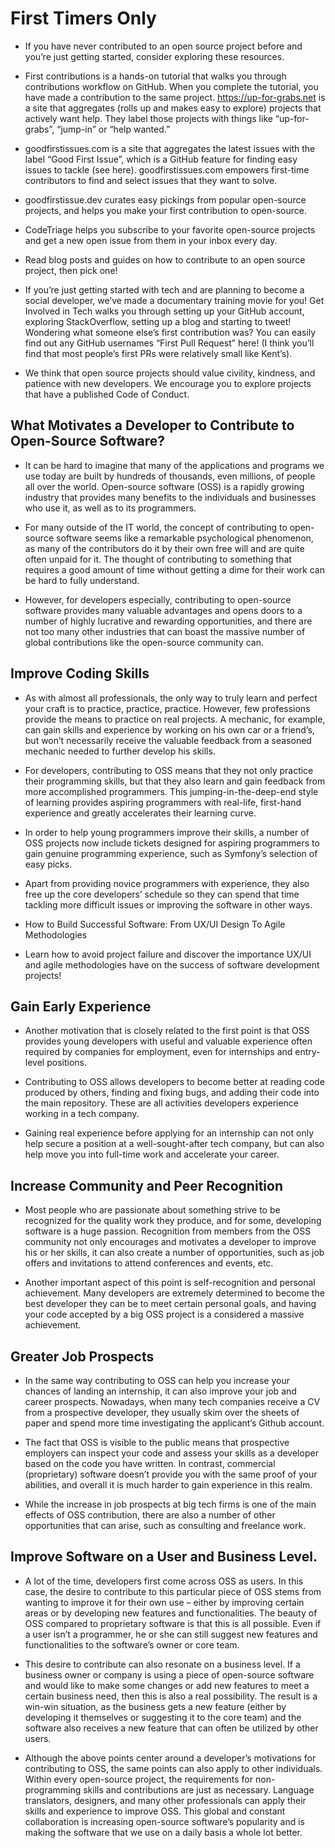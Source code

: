 # First Timers Only
- If you have never contributed to an open source project before and you’re just getting started, consider exploring these resources.

- First contributions is a hands-on tutorial that walks you through contributions workflow on GitHub. When you complete the tutorial, you have made a contribution to the same project.
https://up-for-grabs.net is a site that aggregates (rolls up and makes easy to explore) projects that actively want help. They label those projects with things like “up-for-grabs”, “jump-in” or “help wanted.”
- goodfirstissues.com is a site that aggregates the latest issues with the label “Good First Issue”, which is a GitHub feature for finding easy issues to tackle (see here). goodfirstissues.com empowers first-time contributors to find and select issues that they want to solve.
- goodfirstissue.dev curates easy pickings from popular open-source projects, and helps you make your first contribution to open-source.
- CodeTriage helps you subscribe to your favorite open-source projects and get a new open issue from them in your inbox every day.
- Read blog posts and guides on how to contribute to an open source project, then pick one!
- If you’re just getting started with tech and are planning to become a social developer, we’ve made a documentary training movie for you! Get Involved in Tech walks you through setting up your GitHub account, exploring StackOverflow, setting up a blog and starting to tweet!
Wondering what someone else’s first contribution was? You can easily find out any GitHub usernames “First Pull Request” here! (I think you’ll find that most people’s first PRs were relatively small like Kent’s).
- We think that open source projects should value civility, kindness, and patience with new developers. We encourage you to explore projects that have a published Code of Conduct.

## What Motivates a Developer to Contribute to Open-Source Software?
- It can be hard to imagine that many of the applications and programs we use today are built by hundreds of thousands, even millions, of people all over the world. Open-source software (OSS) is a rapidly growing industry that provides many benefits to the individuals and businesses who use it, as well as to its programmers.

- For many outside of the IT world, the concept of contributing to open-source software seems like a remarkable psychological phenomenon, as many of the contributors do it by their own free will and are quite often unpaid for it. The thought of contributing to something that requires a good amount of time without getting a dime for their work can be hard to fully understand.

- However, for developers especially, contributing to open-source software provides many valuable advantages and opens doors to a number of highly lucrative and rewarding opportunities, and there are not too many other industries that can boast the massive number of global contributions like the open-source community can.

## Improve Coding Skills
- As with almost all professionals, the only way to truly learn and perfect your craft is to practice, practice, practice. However, few professions provide the means to practice on real projects. A mechanic, for example, can gain skills and experience by working on his own car or a friend’s, but won’t necessarily receive the valuable feedback from a seasoned mechanic needed to further develop his skills.

- For developers, contributing to OSS means that they not only practice their programming skills, but that they also learn and gain feedback from more accomplished programmers. This jumping-in-the-deep-end style of learning provides aspiring programmers with real-life, first-hand experience and greatly accelerates their learning curve.

- In order to help young programmers improve their skills, a number of OSS projects now include tickets designed for aspiring programmers to gain genuine programming experience, such as Symfony’s selection of
easy picks.
- Apart from providing novice programmers with experience, they also free up the core developers’ schedule so they can spend that time tackling more difficult issues or improving the software in other ways.

- How to Build Successful Software: From UX/UI Design To Agile Methodologies
- Learn how to avoid project failure and discover the importance UX/UI and agile methodologies have on the success of software development projects!

## Gain Early Experience
- Another motivation that is closely related to the first point is that OSS provides young developers with useful and valuable experience often required by companies for employment, even for internships and entry-level positions.

- Contributing to OSS allows developers to become better at reading code produced by others, finding and fixing bugs, and adding their code into the main repository. These are all activities developers experience working in a tech company.

- Gaining real experience before applying for an internship can not only help secure a position at a well-sought-after tech company, but can also help move you into full-time work and accelerate your career.

## Increase Community and Peer Recognition
- Most people who are passionate about something strive to be recognized for the quality work they produce, and for some, developing software is a huge passion. Recognition from members from the OSS community not only encourages and motivates a developer to improve his or her skills, it can also create a number of opportunities, such as job offers and invitations to attend conferences and events, etc.

- Another important aspect of this point is self-recognition and personal achievement. Many developers are extremely determined to become the best developer they can be to meet certain personal goals, and having your code accepted by a big OSS project is a considered a massive achievement.

## Greater Job Prospects
- In the same way contributing to OSS can help you increase your chances of landing an internship, it can also improve your job and career prospects. Nowadays, when many tech companies receive a CV from a prospective developer, they usually skim over the sheets of paper and spend more time investigating the applicant’s Github account.

- The fact that OSS is visible to the public means that prospective employers can inspect your code and assess your skills as a developer based on the code you have written. In contrast, commercial (proprietary) software doesn’t provide you with the same proof of your abilities, and overall it is much harder to gain experience in this realm.

- While the increase in job prospects at big tech firms is one of the main effects of OSS contribution, there are also a number of other opportunities that can arise, such as consulting and freelance work.

## Improve Software on a User and Business Level.
- A lot of the time, developers first come across OSS as users. In this case, the desire to contribute to this particular piece of OSS stems from wanting to improve it for their own use – either by improving certain areas or by developing new features and functionalities. The beauty of OSS compared to proprietary software is that this is all possible. Even if a user isn’t a programmer, he or she can still suggest new features and functionalities to the software’s owner or core team.

- This desire to contribute can also resonate on a business level. If a business owner or company is using a piece of open-source software and would like to make some changes or add new features to meet a certain business need, then this is also a real possibility. The result is a win-win situation, as the business gets a new feature (either by developing it themselves or suggesting it to the core team) and the software also receives a new feature that can often be utilized by other users.

- Although the above points center around a developer’s motivations for contributing to OSS, the same points can also apply to other individuals. Within every open-source project, the requirements for non-programming skills and contributions are just as necessary. Language translators, designers, and many other professionals can apply their skills and experience to improve OSS. This global and constant collaboration is increasing open-source software’s popularity and is making the software that we use on a daily basis a whole lot better.